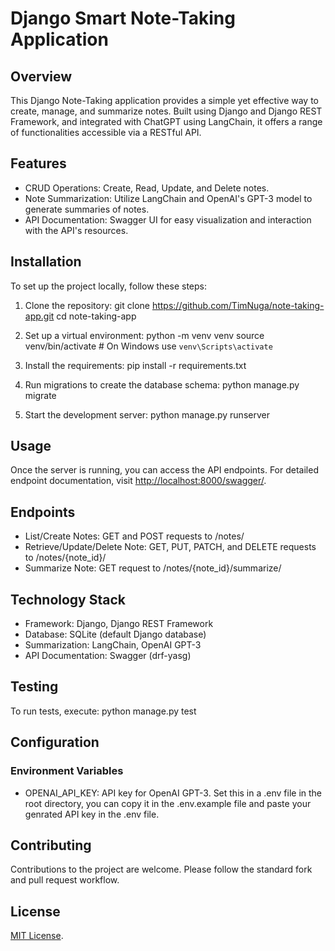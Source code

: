 # Django Smart Note-Taking Application

## Overview
This Django Note-Taking application provides a simple yet effective way to create, manage, and summarize notes. Built using Django and Django REST Framework, and integrated with ChatGPT using LangChain, it offers a range of functionalities accessible via a RESTful API.

## Features
* CRUD Operations: Create, Read, Update, and Delete notes.
* Note Summarization: Utilize LangChain and OpenAI's GPT-3 model to generate summaries of notes.
* API Documentation: Swagger UI for easy visualization and interaction with the API's resources.

## Installation
To set up the project locally, follow these steps:

1. Clone the repository:
    git clone https://github.com/TimNuga/note-taking-app.git
    cd note-taking-app

2. Set up a virtual environment:
    python -m venv venv
    source venv/bin/activate  # On Windows use `venv\Scripts\activate`
    
3. Install the requirements:
    pip install -r requirements.txt

4. Run migrations to create the database schema:
    python manage.py migrate

5. Start the development server:
    python manage.py runserver

## Usage
Once the server is running, you can access the API endpoints. For detailed endpoint documentation, visit [http://localhost:8000/swagger/](http://localhost:8000/swagger/).

## Endpoints
* List/Create Notes: GET and POST requests to /notes/
* Retrieve/Update/Delete Note: GET, PUT, PATCH, and DELETE requests to /notes/{note_id}/
* Summarize Note: GET request to /notes/{note_id}/summarize/

## Technology Stack
* Framework: Django, Django REST Framework
* Database: SQLite (default Django database)
* Summarization: LangChain, OpenAI GPT-3
* API Documentation: Swagger (drf-yasg)

## Testing
To run tests, execute: python manage.py test

## Configuration

### Environment Variables
* OPENAI_API_KEY: API key for OpenAI GPT-3. Set this in a .env file in the root directory, you can copy it in the .env.example file and paste your genrated API key in the .env file.

## Contributing
Contributions to the project are welcome. Please follow the standard fork and pull request workflow.

## License
[MIT License](LICENSE).